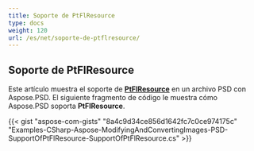 ```yaml
---
title: Soporte de PtFlResource
type: docs
weight: 120
url: /es/net/soporte-de-ptflresource/
---
```


## **Soporte de PtFlResource**
Este artículo muestra el soporte de [**PtFlResource**](https://reference.aspose.com/psd/net/aspose.psd.fileformats.psd.layers.layerresources/ptflresource) en un archivo PSD con Aspose.PSD. El siguiente fragmento de código le muestra cómo Aspose.PSD soporta **PtFlResource**.

{{< gist "aspose-com-gists" "8a4c9d34ce856d1642fc7c0ce974175c" "Examples-CSharp-Aspose-ModifyingAndConvertingImages-PSD-SupportOfPtFlResource-SupportOfPtFlResource.cs" >}}
